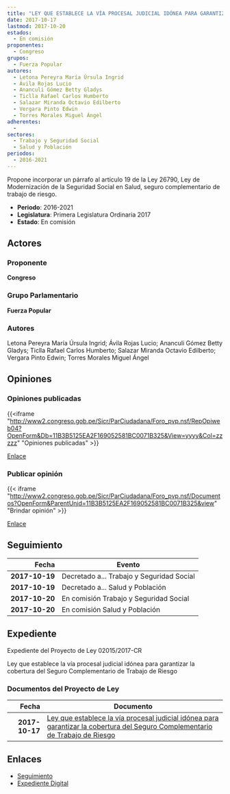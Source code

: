 ```yaml
---
title: "LEY QUE ESTABLECE LA VÍA PROCESAL JUDICIAL IDÓNEA PARA GARANTIZAR LA COBERTURA DEL SEGURO COMPLEMENTARIO DE TRABAJO DE RIESGO"
date: 2017-10-17
lastmod: 2017-10-20
estados: 
  - En comisión
proponentes: 
  - Congreso
grupos: 
  - Fuerza Popular
autores: 
  - Letona Pereyra María Úrsula Ingrid
  - Ávila Rojas Lucio
  - Ananculi Gómez Betty Gladys
  - Ticlla Rafael Carlos Humberto
  - Salazar Miranda Octavio Edilberto
  - Vergara Pinto Edwin
  - Torres Morales Miguel Ángel
adherentes: 
  - 
sectores: 
  - Trabajo y Seguridad Social
  - Salud y Población
periodos: 
  - 2016-2021
---
```


Propone incorporar un párrafo al artículo 19 de la Ley 26790, Ley de Modernización de la Seguridad Social en Salud, seguro complementario de trabajo de riesgo.

- **Periodo**: 2016-2021
- **Legislatura**: Primera Legislatura Ordinaria 2017
- **Estado**: En comisión

## Actores

### Proponente

**Congreso**

### Grupo Parlamentario

**Fuerza Popular**

### Autores

Letona Pereyra María Úrsula Ingrid; Ávila Rojas Lucio; Ananculi Gómez Betty Gladys; Ticlla Rafael Carlos Humberto; Salazar Miranda Octavio Edilberto; Vergara Pinto Edwin; Torres Morales Miguel Ángel


## Opiniones

### Opiniones publicadas

{{<iframe "http://www2.congreso.gob.pe/Sicr/ParCiudadana/Foro_pvp.nsf/RepOpiweb04?OpenForm&Db=11B3B5125EA2F169052581BC0071B325&View=yyyy&Col=zzzzz" "Opiniones publicadas" >}}

[Enlace](http://www2.congreso.gob.pe/Sicr/ParCiudadana/Foro_pvp.nsf/RepOpiweb04?OpenForm&Db=11B3B5125EA2F169052581BC0071B325&View=yyyy&Col=zzzzz)
### Publicar opinión

{{< iframe "http://www2.congreso.gob.pe/Sicr/ParCiudadana/Foro_pvp.nsf/Documentos?OpenForm&ParentUnid=11B3B5125EA2F169052581BC0071B325&view" "Brindar opinión" >}}

[Enlace](http://www2.congreso.gob.pe/Sicr/ParCiudadana/Foro_pvp.nsf/Documentos?OpenForm&ParentUnid=11B3B5125EA2F169052581BC0071B325&view)

## Seguimiento

| Fecha | Evento |
|------:|--------|
| **2017-10-19** | Decretado a... Trabajo y Seguridad Social|
| **2017-10-19** | Decretado a... Salud y Población|
| **2017-10-20** | En comisión Trabajo y Seguridad Social|
| **2017-10-20** | En comisión Salud y Población|


## Expediente

Expediente del Proyecto de Ley 02015/2017-CR

Ley que establece la vía procesal judicial idónea para garantizar la cobertura del Seguro Complementario de Trabajo de Riesgo


### Documentos del Proyecto de Ley

| Fecha | Documento |
|------:|--------|
| **2017-10-17** | [Ley que establece la vía procesal judicial idónea para garantizar la cobertura del Seguro Complementario de Trabajo de Riesgo](http://www.leyes.congreso.gob.pe/Documentos/2016_2021/Proyectos_de_Ley_y_de_Resoluciones_Legislativas/PL0201520171017.pdf) |

## Enlaces 

- [Seguimiento](http://www2.congreso.gob.pehttp://www2.congreso.gob.pe/Sicr/TraDocEstProc/CLProLey2016.nsf/f7fff46988ca05b1052578e100829cc7/c61148324276d342052581bc00761870?OpenDocument)
- [Expediente Digital](http://www2.congreso.gob.pehttp://www2.congreso.gob.pe/Sicr/TraDocEstProc/CLProLey2016.nsf/f7fff46988ca05b1052578e100829cc7/c61148324276d342052581bc00761870?OpenDocument&Click=05257FB7005EB655.eb71d0cf91d8294e05256cdf006b5706/$Body/0.1C6C)

